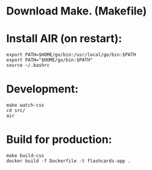 # Download Make. (Makefile)

# Install AIR (on restart):
```
export PATH=$HOME/go/bin:/usr/local/go/bin:$PATH
export PATH="$HOME/go/bin:$PATH"
source ~/.bashrc
```

# Development:
```
make watch-css
cd src/
air
```


# Build for production:

```
make build-css
docker build -f Dockerfile -t flashcards-app .
```
